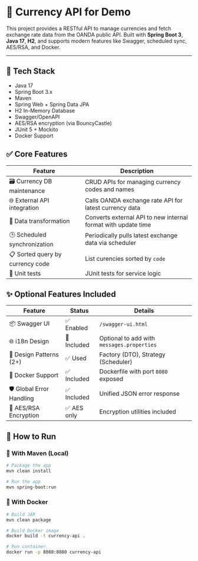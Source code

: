 # 💱 Currency API for Demo

This project provides a RESTful API to manage currencies and fetch exchange rate data from the OANDA public API. Built with **Spring Boot 3**, **Java 17**, **H2**, and supports modern features like Swagger, scheduled sync, AES/RSA, and Docker.

---

## 🔧 Tech Stack

- Java 17
- Spring Boot 3.x
- Maven
- Spring Web + Spring Data JPA
- H2 In-Memory Database
- Swagger/OpenAPI
- AES/RSA encryption (via BouncyCastle)
- JUnit 5 + Mockito
- Docker Support

## ✅ Core Features

| Feature                          | Description                               |                                
|----------------------------------|-------------------------------------------|  
| 🗃 Currency DB maintenance       | CRUD APIs for managing currency codes and names|  
| 🌐 External API integration      | Calls OANDA exchange rate API for latest currency data|  
| 🔁 Data transformation           | Converts external API to new internal format with update time|                
| 🕒 Scheduled synchronization     | Periodically pulls latest exchange data via scheduler|                      
| 📋 Sorted query by currency code | List curencies sorted by `code`|  
| 🧪 Unit tests                    | JUnit tests for service logic|

## ✨ Optional Features Included

| Feature                 | Status      | Details                                        |  
|-------------------------|-------------|------------------------------------------------|  
| 📦 Swagger UI           | ✅ Enabled  | `/swagger-ui.html`                            |  
| 🌐 i18n Design          | 🚫 Included | Optional to add with `messages.properties`    |  
| 🧰 Design Patterns (2+) | ✅ Used     | Factory (DTO), Strategy (Scheduler)           |  
| 🐳 Docker Support       | ✅ Included | Dockerfile with port `8080` exposed           |  
| 🛡 Global Error Handling| ✅ Included | Unified JSON error response                    |  
| 🔐 AES/RSA Encryption   | ✅ AES only | Encryption utilities included                 |  


## 🚀 How to Run

### 🔨 With Maven (Local)
```bash
# Package the app
mvn clean install

# Run the app
mvn spring-boot:run

```

### 🔨 With Docker
```bash
# Build JAR
mvn clean package

# Build Docker image
docker build -t currency-api .

# Run container
docker run -p 8080:8080 currency-api


